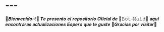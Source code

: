 # ---
🌹𝑩𝒊𝒆𝒏𝒗𝒆𝒏𝒊𝒅𝒐~!🌹 𝑻𝒆 𝒑𝒓𝒆𝒔𝒆𝒏𝒕𝒐 𝒆𝒍 𝒓𝒆𝒑𝒐𝒔𝒊𝒕𝒐𝒓𝒊𝒐 𝑶𝒇𝒊𝒄𝒊𝒂𝒍 𝒅𝒆 🌹𝙱𝚘𝚝-𝙼𝚊𝚒𝚍🌹 𝒂𝒒𝒖𝒊 𝒆𝒏𝒄𝒐𝒏𝒕𝒓𝒂𝒓𝒂𝒔 𝒂𝒄𝒕𝒖𝒂𝒍𝒊𝒛𝒂𝒄𝒊𝒐𝒏𝒆𝒔 𝑬𝒔𝒑𝒆𝒓𝒐 𝒒𝒖𝒆 𝒕𝒆 𝒈𝒖𝒔𝒕𝒆 💠𝑮𝒓𝒂𝒄𝒊𝒂𝒔 𝒑𝒐𝒓 𝒗𝒊𝒔𝒊𝒕𝒂𝒓💠
